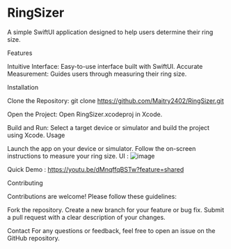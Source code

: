# RingSizer
A simple SwiftUI application designed to help users determine their ring size.

Features

Intuitive Interface: Easy-to-use interface built with SwiftUI.
Accurate Measurement: Guides users through measuring their ring size.

Installation

Clone the Repository: git clone https://github.com/Maitry2402/RingSizer.git

Open the Project: Open RingSizer.xcodeproj in Xcode.

Build and Run: Select a target device or simulator and build the project using Xcode.
Usage

Launch the app on your device or simulator.
Follow the on-screen instructions to measure your ring size.
UI : ![image](https://github.com/user-attachments/assets/0c6938c5-6a7c-41fd-89b2-b5e110cd4f09)


Quick Demo : https://youtu.be/dMnqffqBSTw?feature=shared

Contributing

Contributions are welcome! Please follow these guidelines:

Fork the repository.
Create a new branch for your feature or bug fix.
Submit a pull request with a clear description of your changes.

Contact
For any questions or feedback, feel free to open an issue on the GitHub repository.


